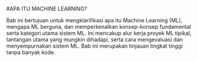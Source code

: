 #APA ITU MACHINE LEARNING?

Bab ini bertujuan untuk mengklarifikasi apa itu Machine Learning (ML), mengapa ML berguna, dan memperkenalkan konsep-konsep fundamental serta kategori utama sistem ML. Ini mencakup alur kerja proyek ML tipikal, tantangan utama yang mungkin dihadapi, serta cara mengevaluasi dan menyempurnakan sistem ML. Bab ini merupakan tinjauan tingkat tinggi tanpa banyak kode.